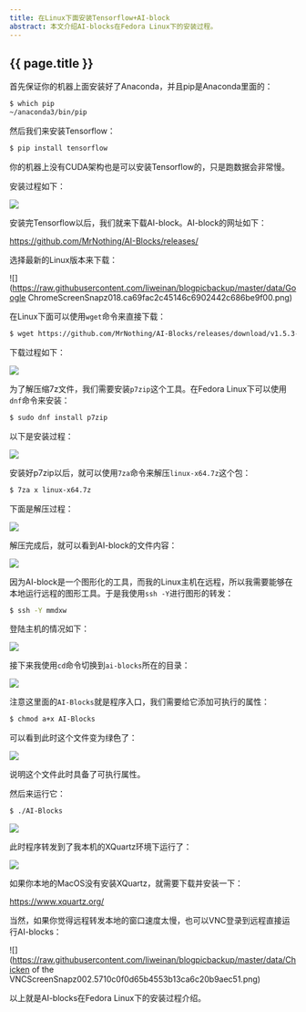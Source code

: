 ```yaml
---
title: 在Linux下面安装Tensorflow+AI-block
abstract: 本文介绍AI-blocks在Fedora Linux下的安装过程。
---
```


## {{ page.title }}

首先保证你的机器上面安装好了Anaconda，并且pip是Anaconda里面的：

```bash
$ which pip
~/anaconda3/bin/pip
```

然后我们来安装Tensorflow：

```bash
$ pip install tensorflow
```

你的机器上没有CUDA架构也是可以安装Tensorflow的，只是跑数据会非常慢。

安装过程如下：

![](https://raw.githubusercontent.com/liweinan/blogpicbackup/master/data/iTerm2ScreenSnapz013.f8bd9517501d422682e67bf4e98e17f0.png)

安装完Tensorflow以后，我们就来下载AI-block。AI-block的网址如下：

https://github.com/MrNothing/AI-Blocks/releases/

选择最新的Linux版本来下载：

![](https://raw.githubusercontent.com/liweinan/blogpicbackup/master/data/Google ChromeScreenSnapz018.ca69fac2c45146c6902442c686be9f00.png)

在Linux下面可以使用`wget`命令来直接下载：

```bash
$ wget https://github.com/MrNothing/AI-Blocks/releases/download/v1.5.3-beta/linux-x64.7z
```

下载过程如下：

![](https://raw.githubusercontent.com/liweinan/blogpicbackup/master/data/iTerm2ScreenSnapz014.12fb25f4f7034d6abae7511d4458d564.png)

为了解压缩7z文件，我们需要安装`p7zip`这个工具。在Fedora Linux下可以使用`dnf`命令来安装：

```bash
$ sudo dnf install p7zip
```

以下是安装过程：

![](https://raw.githubusercontent.com/liweinan/blogpicbackup/master/data/iTerm2ScreenSnapz015.4ad239dd006c4c0ea48f62b38a03ecb4.png)

安装好p7zip以后，就可以使用`7za`命令来解压`linux-x64.7z`这个包：

```bash
$ 7za x linux-x64.7z
```

下面是解压过程：

![](https://raw.githubusercontent.com/liweinan/blogpicbackup/master/data/iTerm2ScreenSnapz017.ff474f6725734909b1feb8f2eaeb0c43.png)

解压完成后，就可以看到AI-block的文件内容：

![](https://raw.githubusercontent.com/liweinan/blogpicbackup/master/data/iTerm2ScreenSnapz018.d9e7f565616d4b349082d02760117b77.png)

因为AI-block是一个图形化的工具，而我的Linux主机在远程，所以我需要能够在本地运行远程的图形工具。于是我使用`ssh -Y`进行图形的转发：

```bash
$ ssh -Y mmdxw
```

登陆主机的情况如下：

![](https://raw.githubusercontent.com/liweinan/blogpicbackup/master/data/iTerm2ScreenSnapz020.74941e774428457794c48de74fe15d24.png)

接下来我使用`cd`命令切换到`ai-blocks`所在的目录：

![](https://raw.githubusercontent.com/liweinan/blogpicbackup/master/data/iTerm2ScreenSnapz021.92d19e6e2f574473902efe60520d5b75.png)

注意这里面的`AI-Blocks`就是程序入口，我们需要给它添加可执行的属性：

```bash
$ chmod a+x AI-Blocks
```

可以看到此时这个文件变为绿色了：

![](https://raw.githubusercontent.com/liweinan/blogpicbackup/master/data/iTerm2ScreenSnapz022.cecd0604d5374ebc8dce64f229fa2125.png)

说明这个文件此时具备了可执行属性。

然后来运行它：

```bash
$ ./AI-Blocks
```

![](https://raw.githubusercontent.com/liweinan/blogpicbackup/master/data/iTerm2ScreenSnapz023.b88a12f6108747ae8870ba479fe7bbb6.png)

此时程序转发到了我本机的XQuartz环境下运行了：

![](https://raw.githubusercontent.com/liweinan/blogpicbackup/master/data/XQuartzScreenSnapz001.5a4d14bf2f5c4604a058138f56b63fe7.png)

如果你本地的MacOS没有安装XQuartz，就需要下载并安装一下：

https://www.xquartz.org/

当然，如果你觉得远程转发本地的窗口速度太慢，也可以VNC登录到远程直接运行AI-blocks：

![](https://raw.githubusercontent.com/liweinan/blogpicbackup/master/data/Chicken of the VNCScreenSnapz002.5710c0f0d65b4553b13ca6c20b9aec51.png)

以上就是AI-blocks在Fedora Linux下的安装过程介绍。



